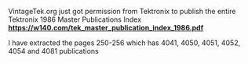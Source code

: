 VintageTek.org just got permission from Tektronix to publish the entire Tektronix 1986 Master Publications Index
**https://w140.com/tek_master_publication_index_1986.pdf**

I have extracted the pages 250-256 which has 4041, 4050, 4051, 4052, 4054 and 4081 publications
